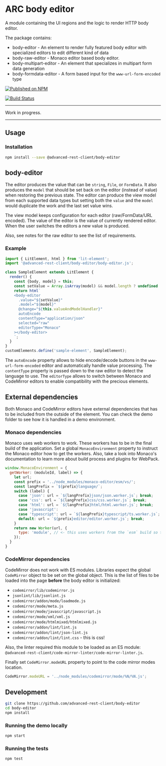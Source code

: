 # ARC body editor

A module containing the UI regions and the logic to render HTTP body editor.

The package contains:

- body-editor - An element to render fully featured body editor with specialized editors to edit different kind of data
- body-raw-editor - Monaco editor based body editor.
- body-multipart-editor - An element that specializes in multipart form data generation
- body-formdata-editor - A form based input for the `www-url-form-encoded` type

[![Published on NPM](https://img.shields.io/npm/v/@advanced-rest-client/body-editor.svg)](https://www.npmjs.com/package/@advanced-rest-client/body-editor)

[![Build Status](https://travis-ci.com/advanced-rest-client/body-editor.svg)](https://travis-ci.com/advanced-rest-client/body-editor)

___

Work in progress.
___

## Usage

### Installation

```sh
npm install --save @advanced-rest-client/body-editor
```

## body-editor

The editor produces the value that can be `string`, `File`, or `FormData`. It also produces the `model` that should be set back on the editor (instead of value) when restoring the previous state.
The editor can produce the view model from each supported data types but setting both the `value` and the `model` would duplicate the work and the last set value wins.

The view model keeps configuration for each editor (raw/FormData/URL encoded). The value of the editor is the value of currently rendered editor. When the user switches the editors a new value is produced.

Also, see notes for the raw editor to see the list of requirements.

### Example

```js
import { LitElement, html } from 'lit-element';
import '@advanced-rest-client/body-editor/body-editor.js';

class SampleElement extends LitElement {
  render() {
    const {body, model} = this;
    const setValue = Array.isArray(model) && model.length ? undefined : body;
    return html`
    <body-editor
      .value="${setValue}"
      .model="${model}"
      @change="${this.valueAndModelHandler}"
      autoEncode
      contentType="application/json"
      selected="raw"
      editorType="Monaco"
    ></body-editor>
    `;
  }
}
customElements.define('sample-element', SampleElement);
```

The `autoEncode` property allows to hide encode/decode buttons in the `www-url-form-encoded` editor and automatically handle value processing. The `contentType` property is passed down to the raw editor
to detect the language to use. The `editorType` allows to switch between Monaco and CodeMirror editors to enable compatibility with the precious elements.

## External dependencies

Both Monaco and CodeMirror editors have external dependencies that has to be included from the outside of the element. You can check the demo folder to see how it is handled in a demo environment.

### Monaco dependencies

Monaco uses web workers to work. These workers has to be in the final build of the application. Set a global `MonacoEnvironment` property to instruct the Monaco editor how to get the workers. Also, take a look into Monaco's documentation to learn more about build process and plugins for WebPack.

```javascript
window.MonacoEnvironment = {
  getWorker: (moduleId, label) => {
    let url;
    const prefix = '../node_modules/monaco-editor/esm/vs/';
    const langPrefix = `${prefix}language/`;
    switch (label) {
      case 'json': url = `${langPrefix}json/json.worker.js`; break;
      case 'css': url = `${langPrefix}css/css.worker.js`; break;
      case 'html': url = `${langPrefix}html/html.worker.js`; break;
      case 'javascript':
      case 'typescript': url = `${langPrefix}typescript/ts.worker.js`; break;
      default: url = `${prefix}editor/editor.worker.js`; break;
    }
    return new Worker(url, {
      type: 'module', // <- this uses workers from the `esm` build so the web worker must handle modules properly.
    });
  }
}
```

### CodeMirror dependencies

CodeMirror does not work with ES modules. Libraries expect the global `CodeMirror` object to be set on the global object.
This is the list of files to be loaded into the page **before** the body editor is initialized:

- `codemirror/lib/codemirror.js`
- `jsonlint/lib/jsonlint.js`
- `codemirror/addon/mode/loadmode.js`
- `codemirror/mode/meta.js`
- `codemirror/mode/javascript/javascript.js`
- `codemirror/mode/xml/xml.js`
- `codemirror/mode/htmlmixed/htmlmixed.js`
- `codemirror/addon/lint/lint.js`
- `codemirror/addon/lint/json-lint.js`
- `codemirror/addon/lint/lint.css` - this is css!

Also, the linter required this module to be loaded as an ES module: `@advanced-rest-client/code-mirror-linter/code-mirror-linter.js`.

Finally set `CodeMirror.modeURL` property to point to the code mirror modes location.

```javascript
CodeMirror.modeURL = '../node_modules/codemirror/mode/%N/%N.js';
```

## Development

```sh
git clone https://github.com/advanced-rest-client/body-editor
cd body-editor
npm install
```

### Running the demo locally

```sh
npm start
```

### Running the tests

```sh
npm test
```
